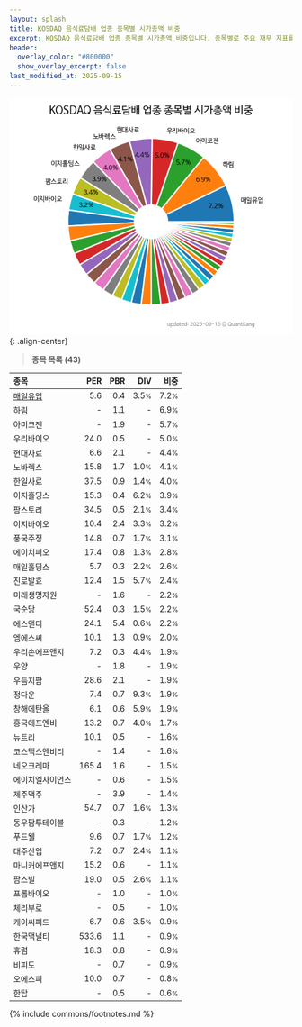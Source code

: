```yaml
---
layout: splash
title: KOSDAQ 음식료담배 업종 종목별 시가총액 비중
excerpt: KOSDAQ 음식료담배 업종 종목별 시가총액 비중입니다. 종목별로 주요 재무 지표를 함께 표시합니다.
header:
  overlay_color: "#800000"
  show_overlay_excerpt: false
last_modified_at: 2025-09-15
---
```



![KOSDAQ 음식료담배 업종 종목별 시가총액 비중](/stats/sector/images/kosdaq_업종_음식료담배_종목.png){: .align-center}


> **종목 목록 (43)**<a id="list"></a>

| **종목** | **PER** | **PBR** | **DIV** | **비중** |
| :------- | ------: | ------: | ------: | -------: |
| [매일유업](/267980/) | 5.6 | 0.4 | 3.5<small>%</small> | 7.2<small>%</small> |
| 하림 | - | 1.1 | - | 6.9<small>%</small> |
| 아미코젠 | - | 1.9 | - | 5.7<small>%</small> |
| 우리바이오 | 24.0 | 0.5 | - | 5.0<small>%</small> |
| 현대사료 | 6.6 | 2.1 | - | 4.4<small>%</small> |
| 노바렉스 | 15.8 | 1.7 | 1.0<small>%</small> | 4.1<small>%</small> |
| 한일사료 | 37.5 | 0.9 | 1.4<small>%</small> | 4.0<small>%</small> |
| 이지홀딩스 | 15.3 | 0.4 | 6.2<small>%</small> | 3.9<small>%</small> |
| 팜스토리 | 34.5 | 0.5 | 2.1<small>%</small> | 3.4<small>%</small> |
| 이지바이오 | 10.4 | 2.4 | 3.3<small>%</small> | 3.2<small>%</small> |
| 풍국주정 | 14.8 | 0.7 | 1.7<small>%</small> | 3.1<small>%</small> |
| 에이치피오 | 17.4 | 0.8 | 1.3<small>%</small> | 2.8<small>%</small> |
| 매일홀딩스 | 5.7 | 0.3 | 2.2<small>%</small> | 2.6<small>%</small> |
| 진로발효 | 12.4 | 1.5 | 5.7<small>%</small> | 2.4<small>%</small> |
| 미래생명자원 | - | 1.6 | - | 2.2<small>%</small> |
| 국순당 | 52.4 | 0.3 | 1.5<small>%</small> | 2.2<small>%</small> |
| 에스앤디 | 24.1 | 5.4 | 0.6<small>%</small> | 2.2<small>%</small> |
| 엠에스씨 | 10.1 | 1.3 | 0.9<small>%</small> | 2.0<small>%</small> |
| 우리손에프앤지 | 7.2 | 0.3 | 4.4<small>%</small> | 1.9<small>%</small> |
| 우양 | - | 1.8 | - | 1.9<small>%</small> |
| 우듬지팜 | 28.6 | 2.1 | - | 1.9<small>%</small> |
| 정다운 | 7.4 | 0.7 | 9.3<small>%</small> | 1.9<small>%</small> |
| 창해에탄올 | 6.1 | 0.6 | 5.9<small>%</small> | 1.9<small>%</small> |
| 흥국에프엔비 | 13.2 | 0.7 | 4.0<small>%</small> | 1.7<small>%</small> |
| 뉴트리 | 10.1 | 0.5 | - | 1.6<small>%</small> |
| 코스맥스엔비티 | - | 1.4 | - | 1.6<small>%</small> |
| 네오크레마 | 165.4 | 1.6 | - | 1.5<small>%</small> |
| 에이치엘사이언스 | - | 0.6 | - | 1.5<small>%</small> |
| 제주맥주 | - | 3.9 | - | 1.4<small>%</small> |
| 인산가 | 54.7 | 0.7 | 1.6<small>%</small> | 1.3<small>%</small> |
| 동우팜투테이블 | - | 0.3 | - | 1.2<small>%</small> |
| 푸드웰 | 9.6 | 0.7 | 1.7<small>%</small> | 1.2<small>%</small> |
| 대주산업 | 7.2 | 0.7 | 2.4<small>%</small> | 1.1<small>%</small> |
| 마니커에프앤지 | 15.2 | 0.6 | - | 1.1<small>%</small> |
| 팜스빌 | 19.0 | 0.5 | 2.6<small>%</small> | 1.1<small>%</small> |
| 프롬바이오 | - | 1.0 | - | 1.0<small>%</small> |
| 체리부로 | - | 0.5 | - | 1.0<small>%</small> |
| 케이씨피드 | 6.7 | 0.6 | 3.5<small>%</small> | 0.9<small>%</small> |
| 한국맥널티 | 533.6 | 1.1 | - | 0.9<small>%</small> |
| 휴럼 | 18.3 | 0.8 | - | 0.9<small>%</small> |
| 비피도 | - | 0.7 | - | 0.9<small>%</small> |
| 오에스피 | 10.0 | 0.7 | - | 0.8<small>%</small> |
| 한탑 | - | 0.5 | - | 0.6<small>%</small> |

{% include commons/footnotes.md %}